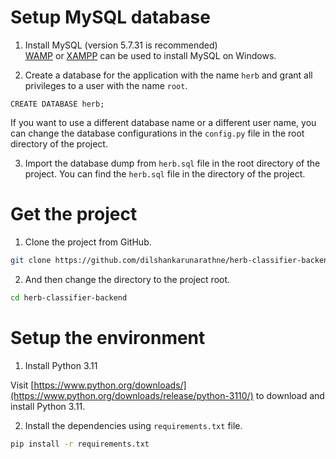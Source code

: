 # Setup MySQL database

1. Install MySQL (version 5.7.31 is recommended)  
[WAMP](https://sourceforge.net/projects/wampserver) or [XAMPP](https://www.apachefriends.org/download.html) can be used to install MySQL on Windows.

2. Create a database for the application with the name `herb` and grant all privileges to a user with the name `root`.

```mysql
CREATE DATABASE herb;
```

If you want to use a different database name or a different user name, you can change the database configurations in the `config.py` file in the root directory of the project.

3. Import the database dump from `herb.sql` file in the root directory of the project.
You can find the `herb.sql` file in the  directory of the project.

# Get the project

1. Clone the project from GitHub.

```bash
git clone https://github.com/dilshankarunarathne/herb-classifier-backend.git
```

2. And then change the directory to the project root.

```bash
cd herb-classifier-backend
```

# Setup the environment

1. Install Python 3.11

Visit [https://www.python.org/downloads/](https://www.python.org/downloads/release/python-3110/) to download and install Python 3.11.

2. Install the dependencies using `requirements.txt` file.

```bash
pip install -r requirements.txt
```



